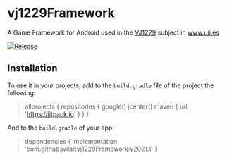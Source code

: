 # vj1229Framework
A Game Framework for Android used in the [VJ1229](https://ujiapps.uji.es/sia/rest/publicacion/2020/estudio/231/asignatura/VJ1229) subject in www.uji.es

[![Release](https://jitpack.io/v/com.github.jvilar/vj1229framework.svg)](https://jitpack.io/#com.github.jvilar/vj1229framework)

## Installation

To use it in your projects, add to the `build.gradle` file of the project the following:

> allprojects {
>     repositories {
>         google()
>         jcenter()
>         maven { url 'https://jitpack.io' }
>     }
> }

And to the `build.gradle` of your app:

> dependencies {
>      implementation 'com.github.jvilar:vj1229Framework:v2021.1'
> }


